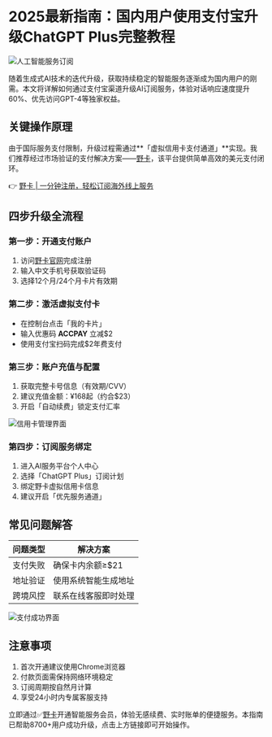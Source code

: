 # 2025最新指南：国内用户使用支付宝升级ChatGPT Plus完整教程

![人工智能服务订阅](https://bbtdd.com/wp-content/uploads/img/12922137.webp)

随着生成式AI技术的迭代升级，获取持续稳定的智能服务逐渐成为国内用户的刚需。本文将详解如何通过支付宝渠道升级AI订阅服务，体验对话响应速度提升60%、优先访问GPT-4等独家权益。

## 关键操作原理
由于国际服务支付限制，升级过程需通过**「虚拟信用卡支付通道」**实现。我们推荐经过市场验证的支付解决方案——[野卡](https://bbtdd.com/yeka)，该平台提供简单高效的美元支付闭环。

👉 [野卡 | 一分钟注册，轻松订阅海外线上服务](https://bbtdd.com/yeka)

## 四步升级全流程
### 第一步：开通支付账户
1. 访问[野卡官网](https://bbtdd.com/yeka)完成注册
2. 输入中文手机号获取验证码
3. 选择12个月/24个月卡片有效期

### 第二步：激活虚拟支付卡
- 在控制台点击「我的卡片」
- 输入优惠码 **ACCPAY** 立减$2
- 使用支付宝扫码完成$2年费支付

### 第三步：账户充值与配置
1. 获取完整卡号信息（有效期/CVV）
2. 建议充值金额：¥168起（约合$23）
3. 开启「自动续费」锁定支付汇率

![信用卡管理界面](https://bbtdd.com/wp-content/uploads/img/80599284549828.webp)

### 第四步：订阅服务绑定
1. 进入AI服务平台个人中心
2. 选择「ChatGPT Plus」订阅计划
3. 绑定野卡虚拟信用卡信息
4. 建议开启「优先服务通道」

## 常见问题解答
| 问题类型 | 解决方案 |
|---------|----------|
| 支付失败 | 确保卡内余额≥$21 |
| 地址验证 | 使用系统智能生成地址 |
| 跨境风控 | 联系在线客服即时处理 |

![支付成功界面](https://bbtdd.com/wp-content/uploads/img/934310901673.webp)

## 注意事项
1. 首次开通建议使用Chrome浏览器
2. 付款页面需保持网络环境稳定
3. 订阅周期按自然月计算
4. 享受24小时内专属客服支持

立即通过✅[野卡](https://bbtdd.com/yeka)开通智能服务会员，体验无感续费、实时账单的便捷服务。本指南已帮助8700+用户成功升级，点击上方链接即可开始操作。